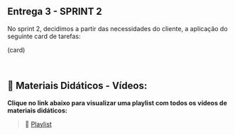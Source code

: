 ## Entrega 3 - SPRINT 2

No sprint 2, decidimos a partir das necessidades do cliente, a aplicação do seguinte card de tarefas:

(card)

<br>

 ## :cinema: Materiais Didáticos - Vídeos:

**Clique no link abaixo para visualizar uma playlist com todos os vídeos de materiais didáticos:**  

> :movie_camera:  [Playlist](https://www.youtube.com/watch?v=9DbPImwFvUk&list=PL94iJfytd-50M5jZ52R7rGIdA7n2RwQuC&ab_channel=soseduca)
